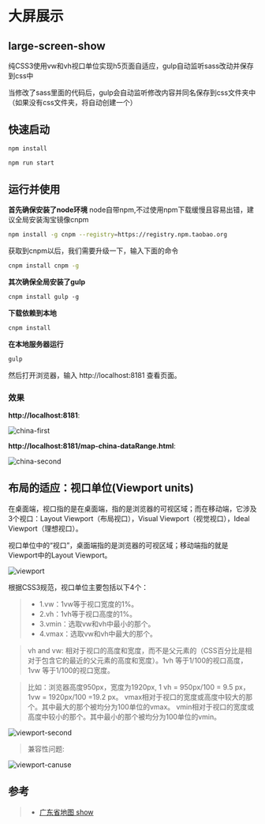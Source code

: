 # 大屏展示  

## large-screen-show
纯CSS3使用vw和vh视口单位实现h5页面自适应，gulp自动监听sass改动并保存到css中

当修改了sass里面的代码后，gulp会自动监听修改内容并同名保存到css文件夹中（如果没有css文件夹，将自动创建一个）

## 快速启动
```bash
npm install 
```
```bash
npm run start
```

## 运行并使用

**首先确保安装了node环境**
node自带npm,不过使用npm下载缓慢且容易出错，建议全局安装淘宝镜像cnpm
```bash
npm install -g cnpm --registry=https://registry.npm.taobao.org
```
获取到cnpm以后，我们需要升级一下，输入下面的命令
```bash
cnpm install cnpm -g
```

**其次确保全局安装了gulp**
```bash
cnpm install gulp -g
```

**下载依赖到本地**
```bash
cnpm install  
```

**在本地服务器运行**
```bash
gulp
```
然后打开浏览器，输入 http://localhost:8181 查看页面。

### 效果

**http://localhost:8181**:

<!-- ![nwVOF1.png](https://s2.ax1x.com/2019/09/11/nwVOF1.png) -->

![china-first](http://static.qiutian00.cn/uPic/china-first.png)

**http://localhost:8181/map-china-dataRange.html**:

<!-- [![mPNvlV.md.png](https://s2.ax1x.com/2019/08/13/mPNvlV.md.png)](https://imgchr.com/i/mPNvlV) -->

![china-second](http://static.qiutian00.cn/uPic/china-second.png)

## 布局的适应：视口单位(Viewport units)

在桌面端，视口指的是在桌面端，指的是浏览器的可视区域；而在移动端，它涉及3个视口：Layout Viewport（布局视口），Visual Viewport（视觉视口），Ideal Viewport（理想视口）。

视口单位中的“视口”，桌面端指的是浏览器的可视区域；移动端指的就是Viewport中的Layout Viewport。

<!-- ![Image text](https://images2017.cnblogs.com/blog/1210235/201709/1210235-20170918162531150-539160393.jpg) -->
![viewport](http://static.qiutian00.cn/uPic/viewport.jpg)

根据CSS3规范，视口单位主要包括以下4个：
>* 1.vw：1vw等于视口宽度的1%。
>* 2.vh：1vh等于视口高度的1%。
>* 3.vmin：选取vw和vh中最小的那个。
>* 4.vmax：选取vw和vh中最大的那个。

 >vh and vw: 相对于视口的高度和宽度，而不是父元素的（CSS百分比是相对于包含它的最近的父元素的高度和宽度）。1vh 等于1/100的视口高度，1vw 等于1/100的视口宽度。

> 比如：浏览器高度950px，宽度为1920px, 1 vh = 950px/100 = 9.5 px，1vw = 1920px/100 =19.2 px。
> vmax相对于视口的宽度或高度中较大的那个。其中最大的那个被均分为100单位的vmax。
> vmin相对于视口的宽度或高度中较小的那个。其中最小的那个被均分为100单位的vmin。

<!-- ![Image text](https://images2017.cnblogs.com/blog/1210235/201709/1210235-20170918162831821-1344168854.jpg) -->
![viewport-second](http://static.qiutian00.cn/uPic/viewport-second.jpg)

> 兼容性问题:

<!-- ![Image text](https://images2017.cnblogs.com/blog/1210235/201709/1210235-20170918164116462-239899595.png) -->
![viewport-canuse](http://static.qiutian00.cn/uPic/viewport-canuse.png)


## 参考

> * [广东省地图 show](https://github.com/carsonWuu/echartJs.git)
